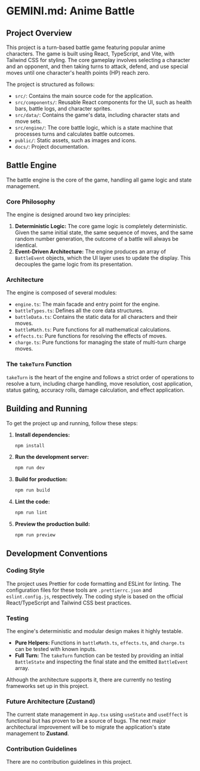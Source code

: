# GEMINI.md: Anime Battle

## Project Overview

This project is a turn-based battle game featuring popular anime characters. The game is built using React, TypeScript, and Vite, with Tailwind CSS for styling. The core gameplay involves selecting a character and an opponent, and then taking turns to attack, defend, and use special moves until one character's health points (HP) reach zero.

The project is structured as follows:

-   `src/`: Contains the main source code for the application.
-   `src/components/`: Reusable React components for the UI, such as health bars, battle logs, and character sprites.
-   `src/data/`: Contains the game's data, including character stats and move sets.
-   `src/engine/`: The core battle logic, which is a state machine that processes turns and calculates battle outcomes.
-   `public/`: Static assets, such as images and icons.
-   `docs/`: Project documentation.

## Battle Engine

The battle engine is the core of the game, handling all game logic and state management.

### Core Philosophy

The engine is designed around two key principles:

1.  **Deterministic Logic:** The core game logic is completely deterministic. Given the same initial state, the same sequence of moves, and the same random number generation, the outcome of a battle will always be identical.
2.  **Event-Driven Architecture:** The engine produces an array of `BattleEvent` objects, which the UI layer uses to update the display. This decouples the game logic from its presentation.

### Architecture

The engine is composed of several modules:

-   `engine.ts`: The main facade and entry point for the engine.
-   `battleTypes.ts`: Defines all the core data structures.
-   `battleData.ts`: Contains the static data for all characters and their moves.
-   `battleMath.ts`: Pure functions for all mathematical calculations.
-   `effects.ts`: Pure functions for resolving the effects of moves.
-   `charge.ts`: Pure functions for managing the state of multi-turn charge moves.

### The `takeTurn` Function

`takeTurn` is the heart of the engine and follows a strict order of operations to resolve a turn, including charge handling, move resolution, cost application, status gating, accuracy rolls, damage calculation, and effect application.

## Building and Running

To get the project up and running, follow these steps:

1.  **Install dependencies:**
    ```bash
    npm install
    ```
2.  **Run the development server:**
    ```bash
    npm run dev
    ```
3.  **Build for production:**
    ```bash
    npm run build
    ```
4.  **Lint the code:**
    ```bash
    npm run lint
    ```
5.  **Preview the production build:**
    ```bash
    npm run preview
    ```

## Development Conventions

### Coding Style

The project uses Prettier for code formatting and ESLint for linting. The configuration files for these tools are `.prettierrc.json` and `eslint.config.js`, respectively. The coding style is based on the official React/TypeScript and Tailwind CSS best practices.

### Testing

The engine's deterministic and modular design makes it highly testable.

-   **Pure Helpers:** Functions in `battleMath.ts`, `effects.ts`, and `charge.ts` can be tested with known inputs.
-   **Full Turn:** The `takeTurn` function can be tested by providing an initial `BattleState` and inspecting the final state and the emitted `BattleEvent` array.

Although the architecture supports it, there are currently no testing frameworks set up in this project.

### Future Architecture (Zustand)

The current state management in `App.tsx` using `useState` and `useEffect` is functional but has proven to be a source of bugs. The next major architectural improvement will be to migrate the application's state management to **Zustand**.

### Contribution Guidelines

There are no contribution guidelines in this project.
